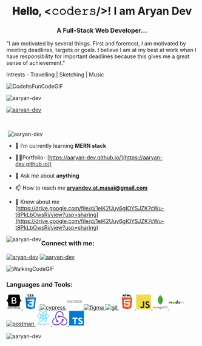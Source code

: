 <h1 align="center">𝐇𝐞𝐥𝐥𝐨, <𝚌𝚘𝚍𝚎𝚛𝚜/>! I am Aryan Dev</h1>
<h3 align="center">A Full-Stack Web Developer...</h3>


"I am motivated by several things. First and foremost, I am motivated by meeting deadlines, targets or goals. I believe I am at my best at work when I have responsibility for important deadlines because this gives me a great sense of achievement."

Intrests - Travelling | Sketching | Music


![CodeItsFunCodeGIF](https://user-images.githubusercontent.com/103744719/197112428-42e76a3c-55af-4c24-915a-67b7eb7a3baa.gif)



<p align="left"> <img src="https://komarev.com/ghpvc/?username=aaryan-dev&label=Profile%20views&color=0e75b6&style=flat" alt="aaryan-dev" /> </p>

<p align="left"> <a href="https://github.com/ryo-ma/github-profile-trophy"><img src="https://github-profile-trophy.vercel.app/?username=aaryan-dev" alt="aaryan-dev" /></a> </p>

<p align="left"> <a href="https://twitter.com/" target="blank"><img src="https://img.shields.io/twitter/follow/?logo=twitter&style=for-the-badge" alt="" /></a> </p>

<p>&nbsp;<img align="center" src="https://github-readme-stats.vercel.app/api?username=aaryan-dev&show_icons=true&locale=en" alt="aaryan-dev" /></p>

- 🌱 I’m currently learning **MERN stack**

- 👨‍💻Portfolio- [https://aaryan-dev.github.io/](https://aaryan-dev.github.io/)

- 💬 Ask me about **anything**

- 📫 How to reach me **aryandev.at.masai@gmail.com**

- 📄 Know about me [https://drive.google.com/file/d/1eiK2Uuy6gIOYSJZK7cWu-t8PkLbOwsRi/view?usp=sharing](https://drive.google.com/file/d/1eiK2Uuy6gIOYSJZK7cWu-t8PkLbOwsRi/view?usp=sharing)

<p><img align="left" src="https://github-readme-stats.vercel.app/api/top-langs?username=aaryan-dev&show_icons=true&locale=en&layout=compact" alt="aaryan-dev" /></p>


<h3 align="left">Connect with me:</h3>
<p align="left">
<a href="https://linkedin.com/in/aryan-dev" target="blank"><img align="center" src="https://raw.githubusercontent.com/rahuldkjain/github-profile-readme-generator/master/src/images/icons/Social/linked-in-alt.svg" alt="aryan-dev" height="30" width="40" /></a>
<a href="https://codesandbox.io/u/Aaryan-dev" target="blank"><img align="center" src="https://raw.githubusercontent.com/rahuldkjain/github-profile-readme-generator/master/src/images/icons/Social/codesandbox.svg" alt="aaryan-dev" height="30" width="40" /></a>
</p>


![WalkingCodeGIF](https://user-images.githubusercontent.com/103744719/197112605-3a9b7054-0149-4737-937f-241beb212c87.gif)

<h3 align="left">Languages and Tools:</h3>
<p align="left"> <a href="https://getbootstrap.com" target="_blank" rel="noreferrer"> <img src="https://raw.githubusercontent.com/devicons/devicon/master/icons/bootstrap/bootstrap-plain-wordmark.svg" alt="bootstrap" width="40" height="40"/> </a> <a href="https://www.w3schools.com/css/" target="_blank" rel="noreferrer"> <img src="https://raw.githubusercontent.com/devicons/devicon/master/icons/css3/css3-original-wordmark.svg" alt="css3" width="40" height="40"/> </a> <a href="https://www.cypress.io" target="_blank" rel="noreferrer"> <img src="https://raw.githubusercontent.com/simple-icons/simple-icons/6e46ec1fc23b60c8fd0d2f2ff46db82e16dbd75f/icons/cypress.svg" alt="cypress" width="40" height="40"/> </a> <a href="https://expressjs.com" target="_blank" rel="noreferrer"> <img src="https://raw.githubusercontent.com/devicons/devicon/master/icons/express/express-original-wordmark.svg" alt="express" width="40" height="40"/> </a> <a href="https://www.figma.com/" target="_blank" rel="noreferrer"> <img src="https://www.vectorlogo.zone/logos/figma/figma-icon.svg" alt="figma" width="40" height="40"/> </a> <a href="https://git-scm.com/" target="_blank" rel="noreferrer"> <img src="https://www.vectorlogo.zone/logos/git-scm/git-scm-icon.svg" alt="git" width="40" height="40"/> </a> <a href="https://www.w3.org/html/" target="_blank" rel="noreferrer"> <img src="https://raw.githubusercontent.com/devicons/devicon/master/icons/html5/html5-original-wordmark.svg" alt="html5" width="40" height="40"/> </a> <a href="https://developer.mozilla.org/en-US/docs/Web/JavaScript" target="_blank" rel="noreferrer"> <img src="https://raw.githubusercontent.com/devicons/devicon/master/icons/javascript/javascript-original.svg" alt="javascript" width="40" height="40"/> </a> <a href="https://www.mongodb.com/" target="_blank" rel="noreferrer"> <img src="https://raw.githubusercontent.com/devicons/devicon/master/icons/mongodb/mongodb-original-wordmark.svg" alt="mongodb" width="40" height="40"/> </a> <a href="https://nodejs.org" target="_blank" rel="noreferrer"> <img src="https://raw.githubusercontent.com/devicons/devicon/master/icons/nodejs/nodejs-original-wordmark.svg" alt="nodejs" width="40" height="40"/> </a> <a href="https://postman.com" target="_blank" rel="noreferrer"> <img src="https://www.vectorlogo.zone/logos/getpostman/getpostman-icon.svg" alt="postman" width="40" height="40"/> </a> <a href="https://reactjs.org/" target="_blank" rel="noreferrer"> <img src="https://raw.githubusercontent.com/devicons/devicon/master/icons/react/react-original-wordmark.svg" alt="react" width="40" height="40"/> </a> <a href="https://redux.js.org" target="_blank" rel="noreferrer"> <img src="https://raw.githubusercontent.com/devicons/devicon/master/icons/redux/redux-original.svg" alt="redux" width="40" height="40"/> </a> <a href="https://www.typescriptlang.org/" target="_blank" rel="noreferrer"> <img src="https://raw.githubusercontent.com/devicons/devicon/master/icons/typescript/typescript-original.svg" alt="typescript" width="40" height="40"/> </a> </p>



<p><img align="center" src="https://github-readme-streak-stats.herokuapp.com/?user=aaryan-dev&" alt="aaryan-dev" /></p>

